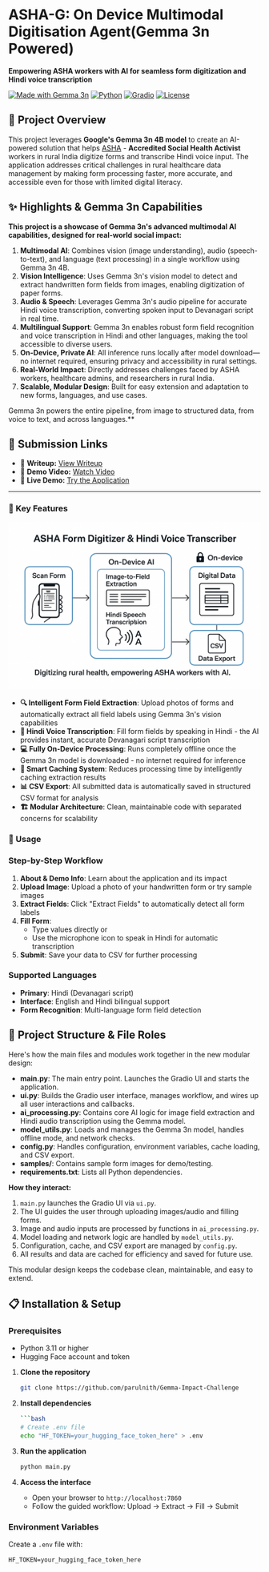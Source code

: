 # ASHA-G: On Device Multimodal Digitisation Agent(Gemma 3n Powered)

**Empowering ASHA workers with AI for seamless form digitization and Hindi voice transcription**

[![Made with Gemma 3n](https://img.shields.io/badge/Made%20with-Gemma%203n%204B-blue)](https://huggingface.co/google/gemma-3n-E4B-it)
[![Python](https://img.shields.io/badge/Python-3.8+-green)](https://python.org)
[![Gradio](https://img.shields.io/badge/UI-Gradio-orange)](https://gradio.app)
[![License](https://img.shields.io/badge/License-MIT-blue.svg)](LICENSE)

## 🌟 Project Overview

This project leverages **Google's Gemma 3n 4B model** to create an AI-powered solution that helps [ASHA](https://nhm.gov.in/index1.php?lang=1&level=1&sublinkid=150&lid=226) - **Accredited Social Health Activist** workers in rural India digitize forms and transcribe Hindi voice input. The application  addresses critical challenges in rural healthcare data management by making form processing faster, more accurate, and accessible even for those with limited digital literacy.

## ✨ Highlights & Gemma 3n Capabilities

**This project is a showcase of Gemma 3n's advanced multimodal AI capabilities, designed for real-world social impact:**

1. **Multimodal AI**: Combines vision (image understanding), audio (speech-to-text), and language (text processing) in a single workflow using Gemma 3n 4B.
2. **Vision Intelligence**: Uses Gemma 3n's vision model to detect and extract handwritten form fields from images, enabling digitization of paper forms.
3. **Audio & Speech**: Leverages Gemma 3n's audio pipeline for accurate Hindi voice transcription, converting spoken input to Devanagari script in real time.
4. **Multilingual Support**: Gemma 3n enables robust form field recognition and voice transcription in Hindi and other languages, making the tool accessible to diverse users.
5. **On-Device, Private AI**: All inference runs locally after model download—no internet required, ensuring privacy and accessibility in rural settings.
6. **Real-World Impact**: Directly addresses challenges faced by ASHA workers, healthcare admins, and researchers in rural India.
7. **Scalable, Modular Design**: Built for easy extension and adaptation to new forms, languages, and use cases.

Gemma 3n powers the entire pipeline, from image to structured data, from voice to text, and across languages.**

## 🔗 Submission Links

- 📄 **Writeup:** [View Writeup](https://www.kaggle.com/competitions/google-gemma-3n-hackathon/writeups/ai-in-rural-india-digitizing-health-records-for-as) 
- 🎥 **Demo Video:** [Watch Video](https://www.youtube.com/watch?v=m6VapEXslz8) 
- 🚀 **Live Demo:** [Try the Application]([https://huggingface.co/spaces/ParulPandey/demo](https://huggingface.co/spaces/ParulPandey/Smart_Asha_Form))

---
### 🎯 Key Features
![](images/Architecture.png)

- **🔍 Intelligent Form Field Extraction**: Upload photos of forms and automatically extract all field labels using Gemma 3n's vision capabilities
- **🎤 Hindi Voice Transcription**: Fill form fields by speaking in Hindi - the AI provides instant, accurate Devanagari script transcription
- **💻 Fully On-Device Processing**: Runs completely offline once the Gemma 3n model is downloaded - no internet required for inference
- **💾 Smart Caching System**: Reduces processing time by intelligently caching extraction results
- **📊 CSV Export**: All submitted data is automatically saved in structured CSV format for analysis
- **🏗️ Modular Architecture**: Clean, maintainable code with separated concerns for scalability

### 🔧 Usage

### Step-by-Step Workflow

1. **About & Demo Info**: Learn about the application and its impact
2. **Upload Image**: Upload a photo of your handwritten form or try sample images
3. **Extract Fields**: Click "Extract Fields" to automatically detect all form labels
4. **Fill Form**: 
   - Type values directly or
   - Use the microphone icon to speak in Hindi for automatic transcription
5. **Submit**: Save your data to CSV for further processing

### Supported Languages

- **Primary**: Hindi (Devanagari script)
- **Interface**: English and Hindi bilingual support
- **Form Recognition**: Multi-language form field detection



## 📂 Project Structure & File Roles

Here's how the main files and modules work together in the new modular design:

- **main.py**: The main entry point. Launches the Gradio UI and starts the application.
- **ui.py**: Builds the Gradio user interface, manages workflow, and wires up all user interactions and callbacks.
- **ai_processing.py**: Contains core AI logic for image field extraction and Hindi audio transcription using the Gemma model.
- **model_utils.py**: Loads and manages the Gemma 3n model, handles offline mode, and network checks.
- **config.py**: Handles configuration, environment variables, cache loading, and CSV export.
- **samples/**: Contains sample form images for demo/testing.
- **requirements.txt**: Lists all Python dependencies.

**How they interact:**

1. `main.py` launches the Gradio UI via `ui.py`.
2. The UI guides the user through uploading images/audio and filling forms.
3. Image and audio inputs are processed by functions in `ai_processing.py`.
4. Model loading and network logic are handled by `model_utils.py`.
5. Configuration, cache, and CSV export are managed by `config.py`.
6. All results and data are cached for efficiency and saved for future use.

This modular design keeps the codebase clean, maintainable, and easy to extend.


## 📋 Installation & Setup

### Prerequisites

- Python 3.11 or higher
- Hugging Face account and token
1. **Clone the repository**
   ```bash
   git clone https://github.com/parulnith/Gemma-Impact-Challenge

2. **Install dependencies**
   ```bash
   ```bash
   # Create .env file
   echo "HF_TOKEN=your_hugging_face_token_here" > .env
   ```


4. **Run the application**
   ```bash
   python main.py
   ```

5. **Access the interface**
   - Open your browser to `http://localhost:7860`
   - Follow the guided workflow: Upload → Extract → Fill → Submit

### Environment Variables

Create a `.env` file with:
```env
HF_TOKEN=your_hugging_face_token_here
```



